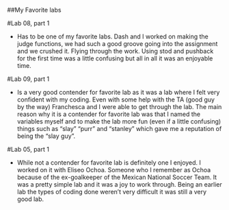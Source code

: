 ##My Favorite labs 

#Lab 08, part 1 

- Has to be one of my favorite labs. Dash and I worked on making the judge functions, we had such a good groove going into the assignment and we crushed it. Flying through the work. Using stod and pushback for the first time was a little confusing but all in all it was an enjoyable time. 

#Lab 09, part 1 

- Is a very good contender for favorite lab as it was a lab where I felt very confident with my coding. Even with some help with the TA (good guy by the way) Franchesca and I were able to get through the lab. The main reason why it is a contender for favorite lab was that I named the variables myself and to make the lab more fun (even if a little confusing) things such as “slay” “purr” and “stanley” which gave me a reputation of being the “slay guy”.  

#Lab 05, part 1 

- While not a contender for favorite lab is definitely one I enjoyed. I worked on it with Eliseo Ochoa. Someone who I remember as Ochoa because of the ex-goalkeeper of the Mexican National Soccer Team. It was a pretty simple lab and it was a joy to work through. Being an earlier lab the types of coding done weren’t very difficult it was still a very good lab. 
